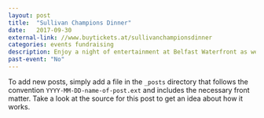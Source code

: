 ```yaml
---
layout: post
title:  "Sullivan Champions Dinner"
date:   2017-09-30
external-link: //www.buytickets.at/sullivanchampionsdinner
categories: events fundraising
description: Enjoy a night of entertainment at Belfast Waterfront as we recognise and celebrate the achievements of our alumni across a plethora of career paths - Arts, Science, Music, Sports, Business and Academia.
past-event: "No"
---
```


To add new posts, simply add a file in the `_posts` directory that follows the convention `YYYY-MM-DD-name-of-post.ext` and includes the necessary front matter. Take a look at the source for this post to get an idea about how it works.

